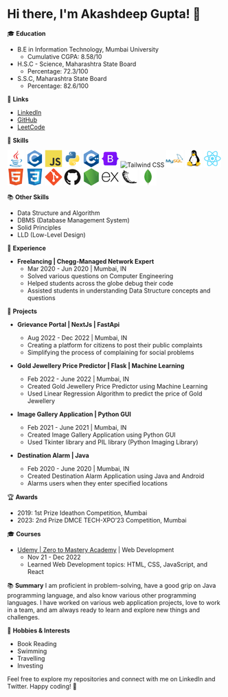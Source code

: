 # Hi there, I'm Akashdeep Gupta! 👋

🎓 **Education**
- B.E in Information Technology, Mumbai University
  - Cumulative CGPA: 8.58/10
- H.S.C - Science, Maharashtra State Board
  - Percentage: 72.3/100
- S.S.C, Maharashtra State Board
  - Percentage: 82.6/100

🔗 **Links**
- [LinkedIn](https://www.linkedin.com/in/akashdeep-gupta-990353192/)
- [GitHub](https://github.com/Akashdeepgupta)
- [LeetCode](https://leetcode.com/Akashdeep_Gupta/)

🔧 **Skills**
<p align="left">
  <img src="https://raw.githubusercontent.com/devicons/devicon/master/icons/java/java-original.svg" alt="Java" width="40" height="40"/>
  <img src="https://raw.githubusercontent.com/devicons/devicon/master/icons/c/c-original.svg" alt="C" width="40" height="40"/>
  <img src="https://raw.githubusercontent.com/devicons/devicon/master/icons/javascript/javascript-original.svg" alt="JavaScript" width="40" height="40"/>
  <img src="https://raw.githubusercontent.com/devicons/devicon/master/icons/python/python-original.svg" alt="Python" width="40" height="40"/>
  <img src="https://raw.githubusercontent.com/devicons/devicon/master/icons/cplusplus/cplusplus-original.svg" alt="C++" width="40" height="40"/>
  <img src="https://raw.githubusercontent.com/devicons/devicon/master/icons/bootstrap/bootstrap-original.svg" alt="Bootstrap" width="40" height="40"/>
  <img src="https://user-images.githubusercontent.com/98990/89711240-4172a200-d989-11ea-8d51-4aaf922fa407.png" alt="Tailwind CSS" width="40" height="40"/>
  <img src="https://raw.githubusercontent.com/devicons/devicon/master/icons/mysql/mysql-original-wordmark.svg" alt="MySQL" width="40" height="40"/>
  <img src="https://raw.githubusercontent.com/devicons/devicon/master/icons/linux/linux-original.svg" alt="Linux" width="40" height="40"/>
  <img src="https://raw.githubusercontent.com/devicons/devicon/master/icons/react/react-original.svg" alt="ReactJS" width="40" height="40"/>
  <img src="https://raw.githubusercontent.com/devicons/devicon/master/icons/html5/html5-original.svg" alt="HTML5" width="40" height="40"/>
  <img src="https://raw.githubusercontent.com/devicons/devicon/master/icons/css3/css3-original.svg" alt="CSS3" width="40" height="40"/>
  <img src="https://raw.githubusercontent.com/devicons/devicon/master/icons/git/git-original.svg" alt="Git" width="40" height="40"/>
  <img src="https://raw.githubusercontent.com/devicons/devicon/master/icons/github/github-original.svg" alt="GitHub" width="40" height="40"/>
  <img src="https://raw.githubusercontent.com/devicons/devicon/master/icons/nodejs/nodejs-original.svg" alt="Node.js" width="40" height="40"/>
  <img src="https://raw.githubusercontent.com/devicons/devicon/master/icons/express/express-original.svg" alt="Express.js" width="40" height="40"/>
  <img src="https://raw.githubusercontent.com/devicons/devicon/master/icons/flask/flask-original.svg" alt="Flask" width="40" height="40"/>
  <img src="https://raw.githubusercontent.com/devicons/devicon/master/icons/mongodb/mongodb-original.svg" alt="MongoDB" width="40" height="40"/>
</p>

📚 **Other Skills**
- Data Structure and Algorithm
- DBMS (Database Management System)
- Solid Principles
- LLD (Low-Level Design)

🚀 **Experience**
- **Freelancing | Chegg-Managed Network Expert**
  - Mar 2020 - Jun 2020 | Mumbai, IN
  - Solved various questions on Computer Engineering
  - Helped students across the globe debug their code
  - Assisted students in understanding Data Structure concepts and questions

🚧 **Projects**
- **Grievance Portal | NextJs | FastApi**
  - Aug 2022 - Dec 2022 | Mumbai, IN
  - Creating a platform for citizens to post their public complaints
  - Simplifying the process of complaining for social problems

- **Gold Jewellery Price Predictor | Flask | Machine Learning**
  - Feb 2022 - June 2022 | Mumbai, IN
  - Created Gold Jewellery Price Predictor using Machine Learning
  - Used Linear Regression Algorithm to predict the price of Gold Jewellery

- **Image Gallery Application | Python GUI**
  - Feb 2021 - June 2021 | Mumbai, IN
  - Created Image Gallery Application using Python GUI
  - Used Tkinter library and PIL library (Python Imaging Library)

- **Destination Alarm | Java**
  - Feb 2020 - June 2020 | Mumbai, IN
  - Created Destination Alarm Application using Java and Android
  - Alarms users when they enter specified locations

🏆 **Awards**
- 2019: 1st Prize Ideathon Competition, Mumbai
- 2023: 2nd Prize DMCE TECH-XPO’23 Competition, Mumbai

🎓 **Courses**
- [Udemy | Zero to Mastery Academy](https://www.udemy.com/) | Web Development
  - Nov 21 - Dec 2022
  - Learned Web Development topics: HTML, CSS, JavaScript, and React

📚 **Summary**
I am proficient in problem-solving, have a good grip on Java programming language, and also know various other programming languages. I have worked on various web application projects, love to work in a team, and am always ready to learn and explore new things and challenges.

🎯 **Hobbies & Interests**
- Book Reading
- Swimming
- Travelling
- Investing

Feel free to explore my repositories and connect with me on LinkedIn and Twitter. Happy coding! 🚀
